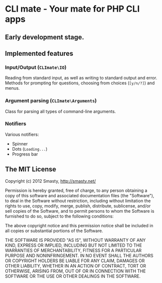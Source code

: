 # CLI mate - Your mate for PHP CLI apps

## Early development stage.


## Implemented features

### Input/Output (`CLImate\IO`)

Reading from standard input, as well as writing to standard output and error.
Methods for prompting for questions, choosing from choices (`[y/n/?]`) and menus.

### Argument parsing (`CLImate\Arguments`)

Class for parsing all types of command-line arguments.

### Notifiers

Various notifiers:

- Spinner
- Dots (`Loading...`)
- Progress bar


## The MIT License


Copyright (c) 2012 Smasty, http://smasty.net/

Permission is hereby granted, free of charge, to any person obtaining
a copy of this software and associated documentation files (the
"Software"), to deal in the Software without restriction, including
without limitation the rights to use, copy, modify, merge, publish,
distribute, sublicense, and/or sell copies of the Software, and to
permit persons to whom the Software is furnished to do so, subject to
the following conditions:

The above copyright notice and this permission notice shall be
included in all copies or substantial portions of the Software.

THE SOFTWARE IS PROVIDED "AS IS", WITHOUT WARRANTY OF ANY KIND,
EXPRESS OR IMPLIED, INCLUDING BUT NOT LIMITED TO THE WARRANTIES OF
MERCHANTABILITY, FITNESS FOR A PARTICULAR PURPOSE AND
NONINFRINGEMENT. IN NO EVENT SHALL THE AUTHORS OR COPYRIGHT HOLDERS BE
LIABLE FOR ANY CLAIM, DAMAGES OR OTHER LIABILITY, WHETHER IN AN ACTION
OF CONTRACT, TORT OR OTHERWISE, ARISING FROM, OUT OF OR IN CONNECTION
WITH THE SOFTWARE OR THE USE OR OTHER DEALINGS IN THE SOFTWARE.
